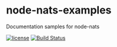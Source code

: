 # node-nats-examples
Documentation samples for node-nats

[![license](https://img.shields.io/github/license/nats-io/node-nats-examples.svg)](https://www.apache.org/licenses/LICENSE-2.0)
[![Build Status](https://travis-ci.org/nats-io/node-nats-examples.svg?branch=master)](https://travis-ci.org/nats-io/node-nats-examples)